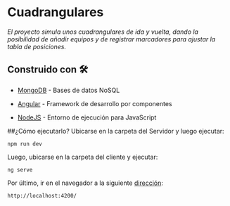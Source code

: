 # Cuadrangulares
_El proyecto simula unos cuadrangulares de ida y vuelta, dando la posibilidad de añadir equipos y de registrar marcadores para ajustar la tabla de posiciones._

## Construido con 🛠️
* [MongoDB](https://www.mongodb.com/es) - Bases de datos NoSQL

* [Angular](https://angular.io/) - Framework de desarrollo por componentes

* [NodeJS](https://nodejs.org/es/) - Entorno de ejecución para JavaScript


##¿Cómo ejecutarlo?
Ubicarse en la carpeta del Servidor y luego ejecutar:
```
npm run dev
```

Luego, ubicarse en la carpeta del cliente y ejecutar:
```
ng serve
```

Por último, ir en el navegador a la siguiente [dirección](http://localhost:4200/):
```
http://localhost:4200/
```
